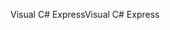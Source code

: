 <span data-ttu-id="6ea02-101">Visual C# Express</span><span class="sxs-lookup"><span data-stu-id="6ea02-101">Visual C# Express</span></span>